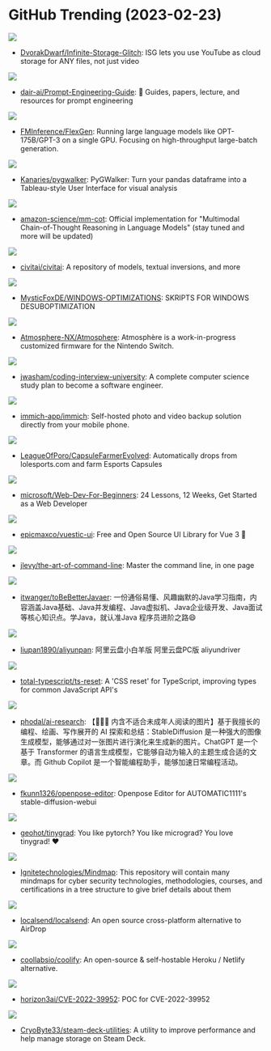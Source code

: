 # GitHub Trending (2023-02-23)

![](https://img.shields.io/badge/Rust-New%201-green?style=flat-square&logo=appveyor)
- [DvorakDwarf/Infinite-Storage-Glitch](https://github.com/DvorakDwarf/Infinite-Storage-Glitch): ISG lets you use YouTube as cloud storage for ANY files, not just video

![](https://img.shields.io/badge/Jupyter%20Notebook-New%202-green?style=flat-square&logo=appveyor)
- [dair-ai/Prompt-Engineering-Guide](https://github.com/dair-ai/Prompt-Engineering-Guide): 🐙 Guides, papers, lecture, and resources for prompt engineering

![](https://img.shields.io/badge/Python-New%201-green?style=flat-square&logo=appveyor)
- [FMInference/FlexGen](https://github.com/FMInference/FlexGen): Running large language models like OPT-175B/GPT-3 on a single GPU. Focusing on high-throughput large-batch generation.

![](https://img.shields.io/badge/Jupyter%20Notebook-New%20579-green?style=flat-square&logo=appveyor)
- [Kanaries/pygwalker](https://github.com/Kanaries/pygwalker): PyGWalker: Turn your pandas dataframe into a Tableau-style User Interface for visual analysis

![](https://img.shields.io/badge/Python-New%20421-green?style=flat-square&logo=appveyor)
- [amazon-science/mm-cot](https://github.com/amazon-science/mm-cot): Official implementation for "Multimodal Chain-of-Thought Reasoning in Language Models" (stay tuned and more will be updated)

![](https://img.shields.io/badge/TypeScript-New%2068-green?style=flat-square&logo=appveyor)
- [civitai/civitai](https://github.com/civitai/civitai): A repository of models, textual inversions, and more

![](https://img.shields.io/badge/PowerShell-New%2097-green?style=flat-square&logo=appveyor)
- [MysticFoxDE/WINDOWS-OPTIMIZATIONS](https://github.com/MysticFoxDE/WINDOWS-OPTIMIZATIONS): SKRIPTS FOR WINDOWS DESUBOPTIMIZATION

![](https://img.shields.io/badge/C%2B%2B-New%2035-green?style=flat-square&logo=appveyor)
- [Atmosphere-NX/Atmosphere](https://github.com/Atmosphere-NX/Atmosphere): Atmosphère is a work-in-progress customized firmware for the Nintendo Switch.

![](https://img.shields.io/badge/none-New%20502-green?style=flat-square&logo=appveyor)
- [jwasham/coding-interview-university](https://github.com/jwasham/coding-interview-university): A complete computer science study plan to become a software engineer.

![](https://img.shields.io/badge/Dart-New%2064-green?style=flat-square&logo=appveyor)
- [immich-app/immich](https://github.com/immich-app/immich): Self-hosted photo and video backup solution directly from your mobile phone.

![](https://img.shields.io/badge/Python-New%2027-green?style=flat-square&logo=appveyor)
- [LeagueOfPoro/CapsuleFarmerEvolved](https://github.com/LeagueOfPoro/CapsuleFarmerEvolved): Automatically drops from lolesports.com and farm Esports Capsules

![](https://img.shields.io/badge/JavaScript-New%20286-green?style=flat-square&logo=appveyor)
- [microsoft/Web-Dev-For-Beginners](https://github.com/microsoft/Web-Dev-For-Beginners): 24 Lessons, 12 Weeks, Get Started as a Web Developer

![](https://img.shields.io/badge/Vue-New%2084-green?style=flat-square&logo=appveyor)
- [epicmaxco/vuestic-ui](https://github.com/epicmaxco/vuestic-ui): Free and Open Source UI Library for Vue 3 🤘

![](https://img.shields.io/badge/none-New%20292-green?style=flat-square&logo=appveyor)
- [jlevy/the-art-of-command-line](https://github.com/jlevy/the-art-of-command-line): Master the command line, in one page

![](https://img.shields.io/badge/Java-New%2030-green?style=flat-square&logo=appveyor)
- [itwanger/toBeBetterJavaer](https://github.com/itwanger/toBeBetterJavaer): 一份通俗易懂、风趣幽默的Java学习指南，内容涵盖Java基础、Java并发编程、Java虚拟机、Java企业级开发、Java面试等核心知识点。学Java，就认准Java 程序员进阶之路😄

![](https://img.shields.io/badge/TypeScript-New%20299-green?style=flat-square&logo=appveyor)
- [liupan1890/aliyunpan](https://github.com/liupan1890/aliyunpan): 阿里云盘小白羊版 阿里云盘PC版 aliyundriver

![](https://img.shields.io/badge/TypeScript-New%201-green?style=flat-square&logo=appveyor)
- [total-typescript/ts-reset](https://github.com/total-typescript/ts-reset): A 'CSS reset' for TypeScript, improving types for common JavaScript API's

![](https://img.shields.io/badge/Jupyter%20Notebook-New%2039-green?style=flat-square&logo=appveyor)
- [phodal/ai-research](https://github.com/phodal/ai-research): 【🔞🔞🔞 内含不适合未成年人阅读的图片】基于我擅长的编程、绘画、写作展开的 AI 探索和总结：StableDiffusion 是一种强大的图像生成模型，能够通过对一张图片进行演化来生成新的图片。ChatGPT 是一个基于 Transformer 的语言生成模型，它能够自动为输入的主题生成合适的文章。而 Github Copilot 是一个智能编程助手，能够加速日常编程活动。

![](https://img.shields.io/badge/Python-New%2094-green?style=flat-square&logo=appveyor)
- [fkunn1326/openpose-editor](https://github.com/fkunn1326/openpose-editor): Openpose Editor for AUTOMATIC1111's stable-diffusion-webui

![](https://img.shields.io/badge/Python-New%2022-green?style=flat-square&logo=appveyor)
- [geohot/tinygrad](https://github.com/geohot/tinygrad): You like pytorch? You like micrograd? You love tinygrad! ❤️

![](https://img.shields.io/badge/none-New%2026-green?style=flat-square&logo=appveyor)
- [Ignitetechnologies/Mindmap](https://github.com/Ignitetechnologies/Mindmap): This repository will contain many mindmaps for cyber security technologies, methodologies, courses, and certifications in a tree structure to give brief details about them

![](https://img.shields.io/badge/Dart-New%20168-green?style=flat-square&logo=appveyor)
- [localsend/localsend](https://github.com/localsend/localsend): An open source cross-platform alternative to AirDrop

![](https://img.shields.io/badge/Svelte-New%20132-green?style=flat-square&logo=appveyor)
- [coollabsio/coolify](https://github.com/coollabsio/coolify): An open-source & self-hostable Heroku / Netlify alternative.

![](https://img.shields.io/badge/Python-New%2033-green?style=flat-square&logo=appveyor)
- [horizon3ai/CVE-2022-39952](https://github.com/horizon3ai/CVE-2022-39952): POC for CVE-2022-39952

![](https://img.shields.io/badge/Go-New%2062-green?style=flat-square&logo=appveyor)
- [CryoByte33/steam-deck-utilities](https://github.com/CryoByte33/steam-deck-utilities): A utility to improve performance and help manage storage on Steam Deck.

